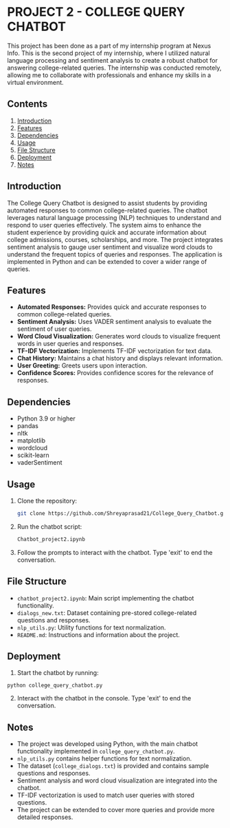 

# PROJECT 2 - COLLEGE QUERY CHATBOT
This project has been done as a part of my internship program at Nexus Info. This is the second project of my internship, where I utilized natural language processing and sentiment analysis to create a robust chatbot for answering college-related queries. The internship was conducted remotely, allowing me to collaborate with professionals and enhance my skills in a virtual environment.

## Contents
1. [Introduction](#introduction)
2. [Features](#features)
3. [Dependencies](#dependencies)
4. [Usage](#usage)
5. [File Structure](#file-structure)
6. [Deployment](#deployment)
7. [Notes](#notes)

## Introduction
The College Query Chatbot is designed to assist students by providing automated responses to common college-related queries. The chatbot leverages natural language processing (NLP) techniques to understand and respond to user queries effectively. The system aims to enhance the student experience by providing quick and accurate information about college admissions, courses, scholarships, and more. The project integrates sentiment analysis to gauge user sentiment and visualize word clouds to understand the frequent topics of queries and responses. The application is implemented in Python and can be extended to cover a wider range of queries.

## Features
- **Automated Responses:** Provides quick and accurate responses to common college-related queries.
- **Sentiment Analysis:** Uses VADER sentiment analysis to evaluate the sentiment of user queries.
- **Word Cloud Visualization:** Generates word clouds to visualize frequent words in user queries and responses.
- **TF-IDF Vectorization:** Implements TF-IDF vectorization for text data.
- **Chat History:** Maintains a chat history and displays relevant information.
- **User Greeting:** Greets users upon interaction.
- **Confidence Scores:** Provides confidence scores for the relevance of responses.

## Dependencies
- Python 3.9 or higher
- pandas
- nltk
- matplotlib
- wordcloud
- scikit-learn
- vaderSentiment

## Usage
1. Clone the repository:
   ```sh
   git clone https://github.com/Shreyaprasad21/College_Query_Chatbot.git

2. Run the chatbot script:
      ```sh
   Chatbot_project2.ipynb

3. Follow the prompts to interact with the chatbot. Type 'exit' to end the conversation.

## File Structure
- `chatbot_project2.ipynb`: Main script implementing the chatbot functionality.
- `dialogs_new.txt`: Dataset containing pre-stored college-related questions and responses.
- `nlp_utils.py`: Utility functions for text normalization.
- `README.md`: Instructions and information about the project.

## Deployment

1. Start the chatbot by running:
  ```
  python college_query_chatbot.py
  ```

2. Interact with the chatbot in the console. Type 'exit' to end the conversation.

## Notes
- The project was developed using Python, with the main chatbot functionality implemented in `college_query_chatbot.py`.
- `nlp_utils.py` contains helper functions for text normalization.
- The dataset (`college_dialogs.txt`) is provided and contains sample questions and responses.
- Sentiment analysis and word cloud visualization are integrated into the chatbot.
- TF-IDF vectorization is used to match user queries with stored questions.
- The project can be extended to cover more queries and provide more detailed responses.
